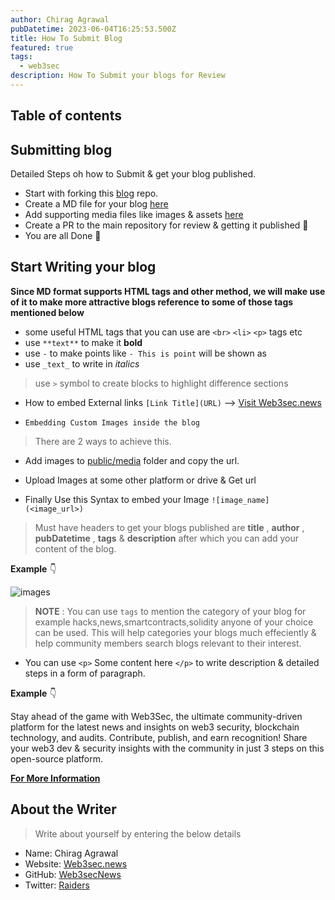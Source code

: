```yaml
---
author: Chirag Agrawal
pubDatetime: 2023-06-04T16:25:53.500Z
title: How To Submit Blog
featured: true
tags:
  - web3sec
description: How To Submit your blogs for Review
---
```


## Table of contents

## Submitting blog
Detailed Steps oh how to Submit & get your blog published.

- Start with forking this [blog](https://github.com/Web3secNews/blog) repo.
- Create a MD file for your blog [here](https://github.com/Web3secNews/blog/tree/main/src/content/blog) 
- Add supporting media files like images & assets [here](https://github.com/Web3secNews/blog/tree/main/public/media)
- Create a PR to the main repository for review & getting it published 🚀
- You are all Done 🥳

## Start Writing your blog

**Since MD format supports HTML tags and other method, we will make use of it to make more attractive blogs reference to some of those tags mentioned below**

- some useful HTML tags that you can use are `<br>` `<li>` `<p>` tags etc
- use `**text**` to make it **bold**
- use `-` to make points like `- This is point` will be shown as
- use `_text_` to write in _italics_

> use `>` symbol to create blocks to highlight difference sections

- How to embed External links `[Link Title](URL)` --> [Visit Web3sec.news](https://web3sec.news) 

- `Embedding Custom Images inside the blog`
> There are 2 ways to achieve this.
- Add images to [public/media](https://github.com/Web3secNews/blog/public/media/test.png) folder and copy the url.
- Upload Images at some other platform or drive & Get url

- Finally Use this Syntax to embed your Image `![image_name](<image_url>)`
> Must have headers to get your blogs published are **title** , **author** , **pubDatetime** , **tags** & **description** after which you can add your content of the blog.

**Example** 👇

![images](https://github.com/Web3secNews/blog/blob/main/public/media/embed-image.png?raw=true)
> **NOTE** : You can use `tags` to mention the category of your blog for example hacks,news,smartcontracts,solidity anyone of your choice can be used. This will help categories your blogs much effeciently & help community members search blogs relevant to their interest.

- You can use `<p>` Some content here `</p>` to write description & detailed steps in a form of paragraph.

**Example** 👇
   <p> Stay ahead of the game with Web3Sec, the ultimate community-driven platform for the latest news and insights on web3 security, blockchain technology, and audits. Contribute, publish, and earn recognition! Share your web3 dev & security insights with the community in just 3 steps on this open-source platform.</p>

**[For More Information](https://github.com/Web3secNews/blog/#%EF%B8%8F-writing-and-submitting-a-blog)**
## About the Writer

> Write about yourself by entering the below details
- Name: Chirag Agrawal
- Website: [Web3sec.news](https://web3sec.news/)
- GitHub: [Web3secNews](https://github.com/Web3secNews/blog)
- Twitter: [Raiders](https://twitter.com/__Raiders)

